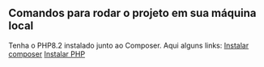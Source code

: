 ## Comandos para rodar o projeto em sua máquina local

<p>
    Tenha o PHP8.2 instalado junto ao Composer.
    Aqui alguns links:
    <a href="https://www.hostinger.com.br/tutoriais/como-instalar-e-usar-o-composer">Instalar composer</a>
    <a href="https://www.youtube.com/watch?v=goDtVqjLH4k">Instalar PHP</a>
</p>
